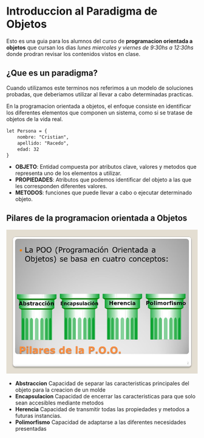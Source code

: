 # Introduccion al Paradigma de Objetos

Esto es una guia para los alumnos del curso de __programacion orientada a objetos__ que cursan los dias _lunes miercoles y viernes de 9:30hs a 12:30hs_ donde prodran revisar los contenidos vistos en clase.

## ¿Que es un paradigma?

Cuando utilizamos este terminos nos referimos a un modelo de soluciones probadas, que deberiamos utilizar al llevar a cabo determinadas practicas.

En la programacion orientada a objetos, el enfoque consiste en identificar los diferentes elementos que componen un sistema, como si se tratase de objetos de la vida real.

```
let Persona = {
    nombre: "Cristian",
    apellido: "Racedo",
    edad: 32
}
```


* __OBJETO__: Entidad compuesta por atributos clave, valores y metodos que representa uno de los elementos a utilizar.
* __PROPIEDADES__: Atributos que podemos identificar del objeto a las que les corresponden diferentes valores.
* __METODOS__: funciones que puede llevar a cabo o ejecutar determinado objeto.

## Pilares de la programacion orientada a Objetos
<img src="assets/oop_pilars.jpg">

* __Abstraccion__ Capacidad de separar las caracteristicas principales del objeto para la creacion de un molde
* __Encapsulacion__ Capacidad de encerrar las caracteristicas para que solo sean accesibles mediante metodos
* __Herencia__ Capacidad de transmitir todas las propiedades y metodos a futuras instancias.
* __Polimorfismo__ Capacidad de adaptarse a las diferentes necesidades presentadas